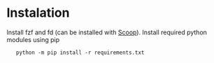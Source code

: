 # Instalation

Install fzf and fd (can be installed with [Scoop](https://scoop.sh/#/)).
Install required python modules using pip

```
   python -m pip install -r requirements.txt
```
